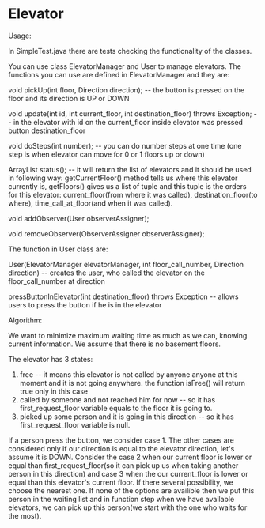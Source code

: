 # Elevator

Usage:

In SimpleTest.java there are tests checking the functionality of the classes.

You can use class ElevatorManager and User to manage elevators. The functions you can use are defined in ElevatorManager and they are:

void pickUp(int floor, Direction direction); -- the button is pressed on the floor and its direction is UP or DOWN

void update(int id, int current_floor, int destination_floor) throws Exception; -- in the elevator with id on the current_floor inside elevator was pressed button destination_floor

void doSteps(int number); -- you can do number steps at one time (one step is when elevator can move for 0 or 1 floors up or down)

ArrayList<Elevator> status(); -- it will return the list of elevators and it should be used in following way: getCurrentFloor() method tells us where this elevator currently is, getFloors() gives us a list of tuple and this tuple is the orders for this elevator: current_floor(from where it was called), destination_floor(to where), time_call_at_floor(and when it was called).

void addObserver(User observerAssigner);

void removeObserver(ObserverAssigner observerAssigner);

The function in User class are:

User(ElevatorManager elevatorManager, int floor_call_number, Direction direction) -- creates the user, who called the elevator on the floor_call_number at direction

pressButtonInElevator(int destination_floor) throws Exception -- allows users to press the button if he is in the elevator

Algorithm:

We want to minimize maximum waiting time as much as we can, knowing current information. We assume that there is no basement floors.

The elevator has 3 states: 

1. free -- it means this elevator is not called by anyone anyone at this moment and it is not going anywhere. the function isFree() will return true only in this case
2. called by someone and not reached him for now -- so it has first_request_floor variable equals to the floor it is going to.
3. picked up some person and it is going in this direction -- so it has first_request_floor variable is null.

If a person press the button, we consider case 1. The other cases are considered only if our direction is equal to the elevator direction, let's assume it is DOWN. Consider the case 2 when our current floor is lower or equal than first_request_floor(so it can pick up us when taking another person in this direction) and case 3 when the our current_floor is lower or equal than this elevator's current floor. If there several possibility, we choose the nearest one. If none of the options are availible then we put this person in the waiting list and in function step when we have available elevators, we can pick up this person(we start with the one who waits for the most).
